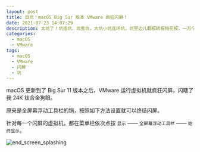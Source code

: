 ```yaml
---
layout: post
title: 巨坑！macOS Big Sur 版本 VMware 疯狂闪屏！
date: 2021-07-23 14:07:29
description: 太坑了！坑连坑，坑套坑，大坑小坑连环坑，坑里边儿翻板转板梅花板，一万个铁钉子尖儿冲上……
categories: 
  - macOS
  - VMware
tags: 
  - macOS
  - VMware
  - 闪屏
  - 坑
---
```


macOS 更新到了 Big Sur 11 版本之后，VMware 运行虚拟机就疯狂闪屏，闪瞎了我 24K 钛合金狗眼。

原来是全屏幕浮动工具栏的锅，按照如下方法设置就可以终结闪屏。

针对每一个闪屏的虚拟机，都在菜单栏依次点按 `显示` —— `全屏幕浮动工具栏` —— `始终显示`。

![end_screen_splashing](https://aptx4869.tv/images/macos/vmware/end_screen_splashing.jpg)
